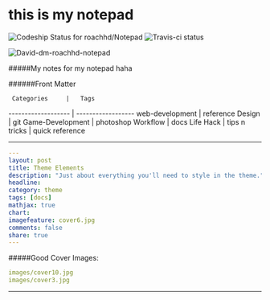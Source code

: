 this is my notepad 
==================

![Codeship Status for roachhd/Notepad](https://codeship.com/projects/c6bdde60-4e0a-0132-0fa3-1e6c3dad43cf/status)
![Travis-ci status](http://travis-ci.org/roachhd/notepad.svg?gh-pages=42445923)

![David-dm-roachhd-notepad](https://david-dm.org/roachhd/notepad.png)



#####My notes for my notepad haha

######Front Matter

     Categories     |   Tags
------------------- | ------------------
web-development     | reference
Design              | git
Game-Development    | photoshop
Workflow            | docs
Life Hack           | tips n tricks
                    | quick reference

-----------------------------------------

```yaml
---
layout: post
title: Theme Elements
description: "Just about everything you'll need to style in the theme."
headline: 
category: theme
tags: [docs]
mathjax: true
chart: 
imagefeature: cover6.jpg
comments: false
share: true
---
```

#####Good Cover Images:
```yaml
images/cover10.jpg
images/cover3.jpg
```

---------------------------------

